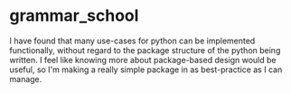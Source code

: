 # grammar_school

I have found that many use-cases for python can be implemented functionally, without regard to the package structure of the python being written. I feel like knowing more about package-based design would be useful, so I'm making a really simple package in as best-practice as I can manage.
